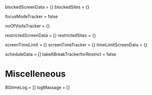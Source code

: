 blockedScreenData = {}
blockedSites = {}

focusModeTracker = false

noOfVisitsTracker = {}

restrictedScreenData = {}
restrictedSites = {}

screenTimeLimit = {}
screenTimeTracker = {}
timeLimitScreenData = {}

scheduleData = []
takeABreakTrackerforRestrict = false

# Miscelleneous 
BGtimeLog = []
logMassage = []



